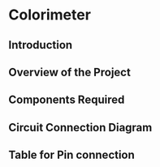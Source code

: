 # Colorimeter
## Introduction
## Overview of the Project
## Components Required
## Circuit Connection Diagram
## Table for Pin connection
